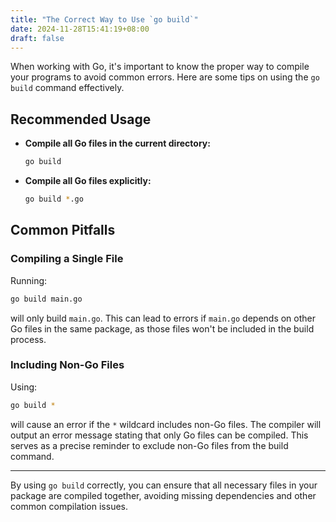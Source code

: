 ```yaml
---
title: "The Correct Way to Use `go build`"
date: 2024-11-28T15:41:19+08:00
draft: false
---
```


When working with Go, it's important to know the proper way to compile your programs to avoid common errors. Here are some tips on using the `go build` command effectively.

## Recommended Usage

- **Compile all Go files in the current directory:**

  ```bash
  go build
  ```

- **Compile all Go files explicitly:**

  ```bash
  go build *.go
  ```

## Common Pitfalls

### Compiling a Single File

Running:

```bash
go build main.go
```

will only build `main.go`. This can lead to errors if `main.go` depends on other Go files in the same package, as those files won't be included in the build process.

### Including Non-Go Files

Using:

```bash
go build *
```

will cause an error if the `*` wildcard includes non-Go files. The compiler will output an error message stating that only Go files can be compiled. This serves as a precise reminder to exclude non-Go files from the build command.

---

By using `go build` correctly, you can ensure that all necessary files in your package are compiled together, avoiding missing dependencies and other common compilation issues.
